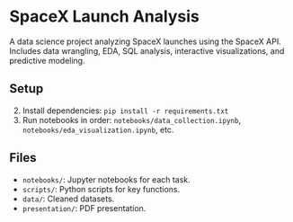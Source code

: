 # SpaceX Launch Analysis
A data science project analyzing SpaceX launches using the SpaceX API. Includes data wrangling, EDA, SQL analysis, interactive visualizations, and predictive modeling.

## Setup
2. Install dependencies: `pip install -r requirements.txt`
3. Run notebooks in order: `notebooks/data_collection.ipynb`, `notebooks/eda_visualization.ipynb`, etc.

## Files
- `notebooks/`: Jupyter notebooks for each task.
- `scripts/`: Python scripts for key functions.
- `data/`: Cleaned datasets.
- `presentation/`: PDF presentation.

